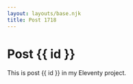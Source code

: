 ```yaml
---
layout: layouts/base.njk
title: Post 1718
---
```


# Post {{ id }}

This is post {{ id }} in my Eleventy project.

